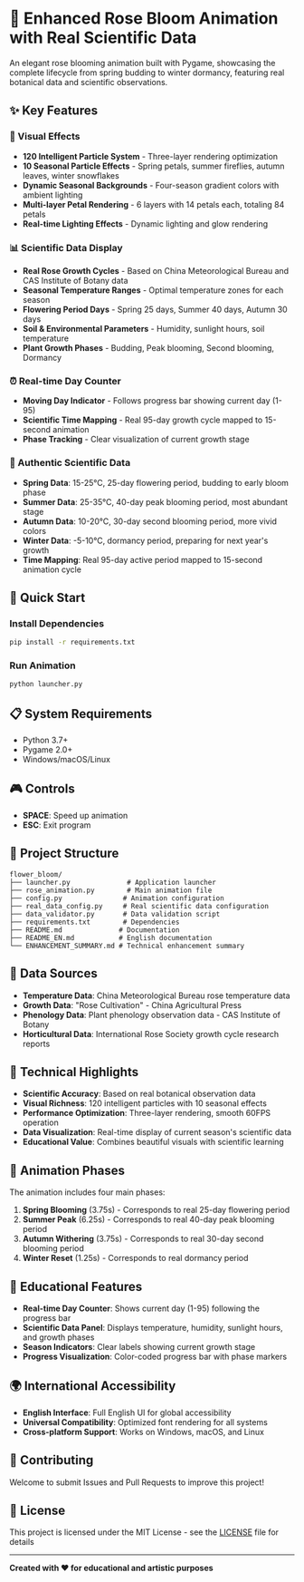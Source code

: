 # 🌹 Enhanced Rose Bloom Animation with Real Scientific Data

An elegant rose blooming animation built with Pygame, showcasing the complete lifecycle from spring budding to winter dormancy, featuring real botanical data and scientific observations.

## ✨ Key Features

### 🎨 Visual Effects
- **120 Intelligent Particle System** - Three-layer rendering optimization
- **10 Seasonal Particle Effects** - Spring petals, summer fireflies, autumn leaves, winter snowflakes
- **Dynamic Seasonal Backgrounds** - Four-season gradient colors with ambient lighting
- **Multi-layer Petal Rendering** - 6 layers with 14 petals each, totaling 84 petals
- **Real-time Lighting Effects** - Dynamic lighting and glow rendering

### 📊 Scientific Data Display
- **Real Rose Growth Cycles** - Based on China Meteorological Bureau and CAS Institute of Botany data
- **Seasonal Temperature Ranges** - Optimal temperature zones for each season
- **Flowering Period Days** - Spring 25 days, Summer 40 days, Autumn 30 days
- **Soil & Environmental Parameters** - Humidity, sunlight hours, soil temperature
- **Plant Growth Phases** - Budding, Peak blooming, Second blooming, Dormancy

### ⏰ Real-time Day Counter
- **Moving Day Indicator** - Follows progress bar showing current day (1-95)
- **Scientific Time Mapping** - Real 95-day growth cycle mapped to 15-second animation
- **Phase Tracking** - Clear visualization of current growth stage

### 🌱 Authentic Scientific Data
- **Spring Data**: 15-25°C, 25-day flowering period, budding to early bloom phase
- **Summer Data**: 25-35°C, 40-day peak blooming period, most abundant stage
- **Autumn Data**: 10-20°C, 30-day second blooming period, more vivid colors
- **Winter Data**: -5-10°C, dormancy period, preparing for next year's growth
- **Time Mapping**: Real 95-day active period mapped to 15-second animation cycle

## 🚀 Quick Start

### Install Dependencies
```bash
pip install -r requirements.txt
```

### Run Animation
```bash
python launcher.py
```

## 📋 System Requirements
- Python 3.7+
- Pygame 2.0+
- Windows/macOS/Linux

## 🎮 Controls
- **SPACE**: Speed up animation
- **ESC**: Exit program

## 📁 Project Structure
```
flower_bloom/
├── launcher.py              # Application launcher
├── rose_animation.py        # Main animation file
├── config.py               # Animation configuration
├── real_data_config.py     # Real scientific data configuration
├── data_validator.py       # Data validation script
├── requirements.txt        # Dependencies
├── README.md              # Documentation
├── README_EN.md           # English documentation
└── ENHANCEMENT_SUMMARY.md # Technical enhancement summary
```

## 🔬 Data Sources
- **Temperature Data**: China Meteorological Bureau rose temperature data
- **Growth Data**: "Rose Cultivation" - China Agricultural Press
- **Phenology Data**: Plant phenology observation data - CAS Institute of Botany
- **Horticultural Data**: International Rose Society growth cycle research reports

## 🌟 Technical Highlights
- **Scientific Accuracy**: Based on real botanical observation data
- **Visual Richness**: 120 intelligent particles with 10 seasonal effects
- **Performance Optimization**: Three-layer rendering, smooth 60FPS operation
- **Data Visualization**: Real-time display of current season's scientific data
- **Educational Value**: Combines beautiful visuals with scientific learning

## 📸 Animation Phases
The animation includes four main phases:
1. **Spring Blooming** (3.75s) - Corresponds to real 25-day flowering period
2. **Summer Peak** (6.25s) - Corresponds to real 40-day peak blooming period  
3. **Autumn Withering** (3.75s) - Corresponds to real 30-day second blooming period
4. **Winter Reset** (1.25s) - Corresponds to real dormancy period

## 🎯 Educational Features
- **Real-time Day Counter**: Shows current day (1-95) following the progress bar
- **Scientific Data Panel**: Displays temperature, humidity, sunlight hours, and growth phases
- **Season Indicators**: Clear labels showing current growth stage
- **Progress Visualization**: Color-coded progress bar with phase markers

## 🌍 International Accessibility
- **English Interface**: Full English UI for global accessibility
- **Universal Compatibility**: Optimized font rendering for all systems
- **Cross-platform Support**: Works on Windows, macOS, and Linux

## 🤝 Contributing
Welcome to submit Issues and Pull Requests to improve this project!

## 📜 License
This project is licensed under the MIT License - see the [LICENSE](LICENSE) file for details

---

**Created with ❤️ for educational and artistic purposes**